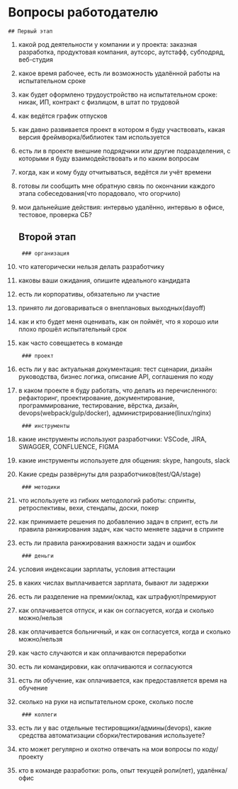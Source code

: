 # Вопросы работодателю

	## Первый этап

1. какой род деятельности у компании и у проекта: заказная разработка, продуктовая компания, аутсорс, аутстафф, субподряд, веб-студия
1. какое время рабочее, есть ли возможность удалённой работы на испытательном сроке
1. как будет оформлено трудоустройство на испытательном сроке: никак, ИП, контракт с физлицом, в штат по трудовой
1. как ведётся график отпусков
1. как давно развивается проект в котором я буду участвовать, какая версия фреймворка/библиотек там используется
1. есть ли в проекте внешние подрядчики или другие подразделения, с которыми я буду взаимодействовать и по каким вопросам
1. когда, как и кому буду отчитываться, ведётся ли учёт времени
1. готовы ли сообщить мне обратную связь по окончании каждого этапа собеседования(что порадовало, что огорчило)
1. мои дальнейшие действия: интервью удалённо, интервью в офисе, тестовое, проверка СБ?

	## Второй этап

		### организация

1. что категорически нельзя делать разработчику
1. каковы ваши ожидания, опишите идеального кандидата
1. есть ли корпоративы, обязательно ли участие
1. принято ли договариваться о внеплановых выходных(dayoff)
1. как и кто будет меня оценивать, как он поймёт, что я хорошо или плохо прошёл испытательный срок
1. как часто совещаетесь в команде

		### проект

1. есть ли у вас актуальная документация: тест сценарии, дизайн руководства, бизнес логика, описание API, соглашения по коду
1. в каком проекте я буду работать, что делать из перечисленного: рефакторинг, проектирование, документирование, программирование, тестирование, вёрстка, дизайн, devops(webpack/gulp/docker), администрирование(linux/nginx)

		### инструменты

1. какие инструменты используют разработчики: VSCode, JIRA, SWAGGER, CONFLUENCE, FIGMA
1. какие инструменты используете для общения: skype, hangouts, slack
1. Какие среды развёрнуты для разработчиков(test/QA/stage)

		### методики

1. что используете из гибких методологий работы: спринты, ретроспективы, вехи, стендапы, доски, покер
1. как принимаете решения по добавлению задач в спринт, есть ли правила ранжирования задач, как часто меняете задачи в спринте
1. есть ли правила ранжирования важности задач и ошибок

		### деньги

1. условия индексации зарплаты, условия аттестации
1. в каких числах выплачивается зарплата, бывают ли задержки
1. есть ли разделение на премии/оклад, как штрафуют/премируют
1. как оплачивается отпуск, и как он согласуется, когда и сколько можно/нельзя
1. как оплачивается больничный, и как он согласуется, когда и сколько можно/нельзя
1. как часто случаются и как оплачиваются переработки
1. есть ли командировки, как оплачиваются и согласуются
1. есть ли обучение, как оплачивается, как предоставляется время на обучение
1. сколько на руки на испытательном сроке, сколько после

		### коллеги

1. есть ли у вас отдельные тестировщики/админы(devops), какие средства автоматизации сборки/тестирования используете?
1. кто может регулярно и охотно отвечать на мои вопросы по коду/проекту
1. кто в команде разработки: роль, опыт текущей роли(лет), удалёнка/офис
